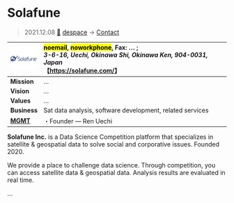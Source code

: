 # Solafune
> 2021.12.08 [🚀](../../index/index.md) [despace](../index.md) → [Contact](../contact.md)

|[![](../f/contact/s/solafune_logo1_thumb.webp)](../f/contact/s/solafune_logo1.webp)|<mark>noemail</mark>, <mark>noworkphone</mark>, Fax: … ;<br> *3-6-16, Uechi, Okinawa Shi, Okinawa Ken, 904-0031, Japan*<br> 【<https://solafune.com/>】|
|:--|:--|
|**Mission**|…|
|**Vision**|…|
|**Values**|…|
|**Business**|Sat data analysis, software development, related services|
|**[MGMT](../mgmt.md)**|・Founder — Ren Uechi|

**Solafune Inc.** is a Data Science Competition platform that specializes in satellite & geospatial data to solve social and corporative issues. Founded 2020.

We provide a place to challenge data science. Through competition, you can access satellite data & geospatial data. Analysis results are evaluated in real time.

<p style="page-break-after:always"> </p>

…

